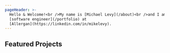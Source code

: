 ```yaml
---
pageHeader: >-
  Hello & Welcome!<br />My name is [Michael Levy](/about)<br />and I am a
  [software engineer](/portfolio) at
  [Allergan](https://linkedin.com/in/mikelevy).
---
```


## Featured Projects

